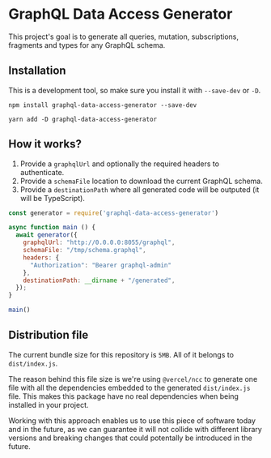 # GraphQL Data Access Generator

This project's goal is to generate all queries, mutation, subscriptions, fragments and types for any GraphQL schema.

## Installation

This is a development tool, so make sure you install it with `--save-dev` or `-D`.

```
npm install graphql-data-access-generator --save-dev

yarn add -D graphql-data-access-generator
```

## How it works? 

1. Provide a `graphqlUrl` and optionally the required headers to authenticate. 
2. Provide a `schemaFile` location to download the current GraphQL schema.
3. Provide a `destinationPath` where all generated code will be outputed (it will be TypeScript). 

```js
const generator = require('graphql-data-access-generator')

async function main () {
  await generator({
    graphqlUrl: "http://0.0.0.0:8055/graphql",
    schemaFile: "/tmp/schema.graphql",
    headers: { 
      "Authorization": "Bearer graphql-admin" 
    },
    destinationPath: __dirname + "/generated",
  });
}

main()
```

## Distribution file

The current bundle size for this repository is `5MB`. All of it belongs to `dist/index.js`. 

The reason behind this file size is we're using `@vercel/ncc` to generate one file with all the dependencies embedded to the generated `dist/index.js` file. This makes this package have no real dependencies when being installed in your project.

Working with this approach enables us to use this piece of software today and in the future, as we can guarantee it will not collide with different library versions and breaking changes that could potentally be introduced in the future.